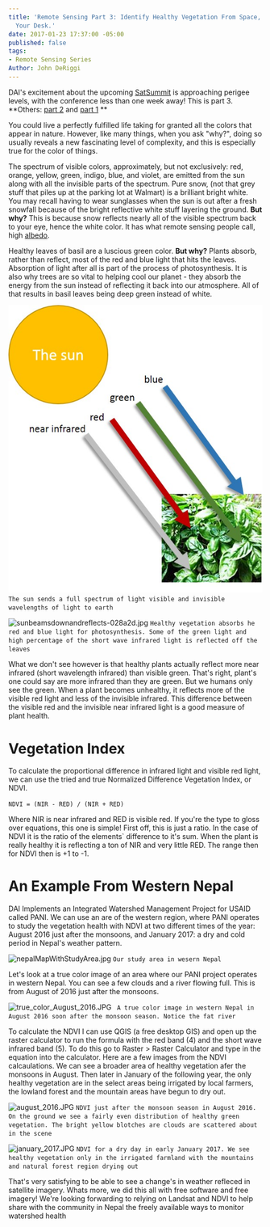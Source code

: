 ```yaml
---
title: 'Remote Sensing Part 3: Identify Healthy Vegetation From Space, Without Leaving
  Your Desk.'
date: 2017-01-23 17:37:00 -05:00
published: false
tags:
- Remote Sensing Series
Author: John DeRiggi
---
```


DAI's excitement about the upcoming [SatSummit](https://satsummit.io/) is approaching perigee levels, with the conference less than one week away! This is part 3. **Others: [part 2](https://dai-global-digital.com/part-2-la-la-landsat-making-use-of-landsat-imagery.html) and [part 1](https://dai-global-digital.com/remote-sensing-of-the-earth.html) **


You could live a perfectly fulfilled life taking for granted all the colors that appear in nature. However, like many things, when you ask "why?", doing so usually reveals a new fascinating level of complexity, and this is especially true for the color of things.

The spectrum of visible colors, approximately, but not exclusively: red, orange, yellow, green, indigo, blue, and violet, are emitted from the sun along with all the invisible parts of the spectrum. Pure snow, (not that grey stuff that piles up at the parking lot at Walmart) is a brilliant bright white. You may recall having to wear sunglasses when the sun is out after a fresh snowfall because of the bright reflective white stuff layering the ground. **But why?** This is because snow reflects nearly all of the visible spectrum back to your eye, hence the white color. It has what remote sensing people call, high [albedo](https://en.wikipedia.org/wiki/Albedo).

Healthy leaves of basil are a luscious green color. **But why?** Plants absorb, rather than reflect, most of the red and blue light that hits the leaves. Absorption of light after all is part of the process of photosynthesis. It is also why trees are so vital to helping cool our planet - they absorb the energy from the sun instead of reflecting it back into our atmosphere. All of that results in basil leaves being deep green instead of white. 


![sunbeamingdownlight.jpg](/uploads/sunbeamingdownlight.jpg)
```The sun sends a full spectrum of light visible and invisible wavelengths of light to earth```

![sunbeamsdownandreflects-028a2d.jpg](/uploads/sunbeamsdownandreflects-028a2d.jpg)
```Healthy vegetation absorbs he red and blue light for photosynthesis. Some of the green light and high percentage of the short wave infrared light is reflected off the leaves```

What we don't see however is that healthy plants actually reflect more near infrared (short wavelength infrared) than visible green. That's right, plant's one could say are more infrared than they are green. But we humans only see the green. When a plant becomes unhealthy, it reflects more of the visible red light and less of the invisible infrared. This difference between the visible red and the invisible near infrared light is a good measure of plant health. 

# Vegetation Index

To calculate the proportional difference in infrared light and visible red light, we can use the tried and true Normalized Difference Vegetation Index, or NDVI.

`NDVI = (NIR - RED) / (NIR + RED)`

Where NIR is near infrared and RED is visible red. If you're the type to gloss over equations, this one is simple! First off, this is just a ratio. In the case of NDVI it is the ratio of the elements` difference to it's sum. When the plant is really healthy it is reflecting a ton of NIR and very little RED. The range then for NDVI then is +1 to -1.

# An Example From Western Nepal
DAI Implements an Integrated Watershed Management Project for USAID called PANI. We can use an are of the western region, where PANI operates to study the vegetation health with NDVI at two different times of the year: August 2016 just after the monsoons, and January 2017: a dry and cold period in Nepal's weather pattern.

![nepalMapWithStudyArea.jpg](/uploads/nepalMapWithStudyArea.jpg)
```Our study area in wesern Nepal```

Let's look at a true color image of an area where our PANI project operates in western Nepal. You can see a few clouds and a river flowing full. This is from August of 2016 just after the monsoons.

![true_color_August_2016.JPG](/uploads/true_color_August_2016.JPG)
``` A true color image in western Nepal in August 2016 soon after the monsoon season. Notice the fat river```

To calculate the NDVI I can use QGIS (a free desktop GIS) and open up the raster calculator to run the formula with the red band (4) and the short wave infrared band (5). To do this go to Raster > Raster Calculator and type in the equation into the calculator. Here are a few images from the NDVI calcaulations. We can see a broader area of healthy vegetation afer the monsoons in August. Then later in January of the following year, the only healthy vegetation are in the select areas being irrigated by local farmers, the lowland forest and the mountain areas have begun to dry out.

![august_2016.JPG](/uploads/august_2016.JPG)
```NDVI just after the monsoon season in August 2016. On the ground we see a fairly even distribution of healthy green vegetation. The bright yellow blotches are clouds are scattered about in the scene```

![january_2017.JPG](/uploads/january_2017.JPG)
```NDVI for a dry day in early January 2017. We see healthy vegetation only in the irrigated farmland with the mountains and natural forest region drying out```

That's very satisfying to be able to see a change's in weather refleced in satellite imagery. Whats more, we did this all with free software and free imagery! We're looking forwarding to relying on Landsat and NDVI to help share with the community in Nepal the freely available ways to monitor watershed health 